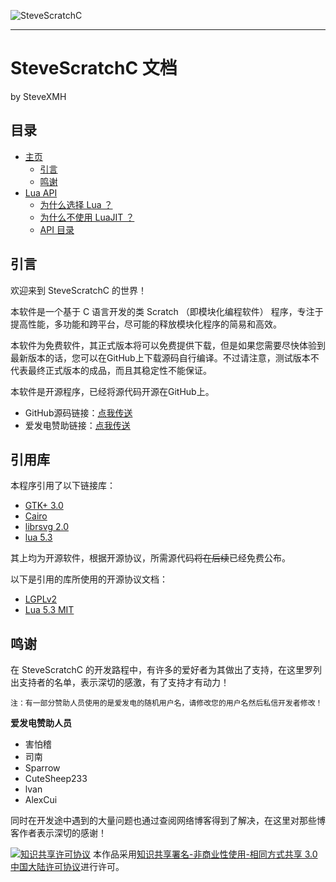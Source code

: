 ![SteveScratchC](LOGO-02.png)

---

# SteveScratchC 文档
by SteveXMH

## 目录

- [主页](#SteveScratchC-文档)
    - [引言](#引言)
    - [鸣谢](#鸣谢)
- [Lua API](luaapi/menu.md#SteveScratchC-Lua-API)
    - [为什么选择 Lua ？](luaapi/menu.md#为什么选择-Lua-？)
    - [为什么不使用 LuaJIT ？](luaapi/menu.md#为什么不使用-LuaJIT-？)
    - [API 目录](luaapi/menu.md#API-目录)

## 引言

欢迎来到 SteveScratchC 的世界！

本软件是一个基于 C 语言开发的类 Scratch （即模块化编程软件） 程序，专注于提高性能，多功能和跨平台，尽可能的释放模块化程序的简易和高效。

本软件为免费软件，其正式版本将可以免费提供下载，但是如果您需要尽快体验到最新版本的话，您可以在GitHub上下载源码自行编译。不过请注意，测试版本不代表最终正式版本的成品，而且其稳定性不能保证。

本软件是开源程序，已经将源代码开源在GitHub上。

- GitHub源码链接：[点我传送](https://github.com/Steve-xmh/SteveScratch)
- 爱发电赞助链接：[点我传送](https://afdian.net/@SteveScratchC)

## 引用库

本程序引用了以下链接库：

- [GTK+ 3.0](https://www.gtk.org/)
- [Cairo](https://www.cairographics.org/)
- [librsvg 2.0](http://live.gnome.org/LibRsvg)
- [lua 5.3](http://www.lua.org/)

其上均为开源软件，根据开源协议，所需源代码~~将在后续~~已经免费公布。

以下是引用的库所使用的开源协议文档：

- [LGPLv2](lisences/lgplv2.md)
- [Lua 5.3 MIT](lisences/lua53mit.md)

## 鸣谢

在 SteveScratchC 的开发路程中，有许多的爱好者为其做出了支持，在这里罗列出支持者的名单，表示深切的感激，有了支持才有动力！

    注：有一部分赞助人员使用的是爱发电的随机用户名，请修改您的用户名然后私信开发者修改！

**爱发电赞助人员**

- 害怕稽
- 司南
- Sparrow
- CuteSheep233
- lvan
- AlexCui

 同时在开发途中遇到的大量问题也通过查阅网络博客得到了解决，在这里对那些博客作者表示深切的感谢！ 

[![知识共享许可协议](https://i.creativecommons.org/l/by-nc-sa/3.0/cn/88x31.png)](http://creativecommons.org/licenses/by-nc-sa/3.0/cn/)
本作品采用[知识共享署名-非商业性使用-相同方式共享 3.0 中国大陆许可协议](http://creativecommons.org/licenses/by-nc-sa/3.0/cn/)进行许可。
